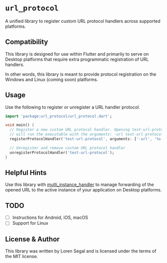 # `url_protocol`

A unified library to register custom URL protocol handlers across supported platforms.

## Compatibility

This library is designed for use within Flutter and primarily to serve on
Desktop platforms that require extra programmatic registration of URL handlers.

In other words, this library is meant to provide protocol registration on the
Windows and Linux (coming soon) platforms.

## Usage

Use the following to register or unregister a URL handler protocol.

```dart
import 'package:url_protocol/url_protocol.dart';

void main() {
  // Register a new custom URL protocol handler. Opening test-url-protocol://test
  // will run the executable with the arguments: -url test-url-protocol://test
  registerProtocolHandler('test-url-protocol', arguments: ['-url', '%s']);

  // Unregister and remove custom URL protocol handler
  unregisterProtocolHandler('test-url-protocol');
}
```

## Helpful Hints

Use this library with [multi_instance_handler](http://pub.dev/packages/multi_instance_handler)
to manage forwarding of the opened URL to the active instance of your application
on Desktop platforms.

## TODO

- [ ] Instructions for Android, iOS, macOS
- [ ] Support for Linux

## License & Author

This library was written by Loren Segal and is licensed under the terms of
the MIT license.

